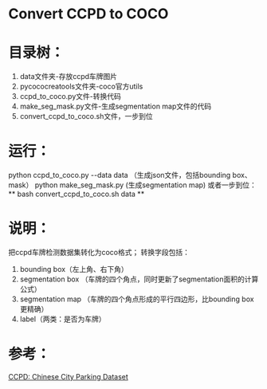# Convert CCPD to COCO

# 目录树：
1. data文件夹-存放ccpd车牌图片
2. pycococreatools文件夹-coco官方utils
3. ccpd_to_coco.py文件-转换代码
4. make_seg_mask.py文件-生成segmentation map文件的代码
5. convert_ccpd_to_coco.sh文件，一步到位

# 运行：
python ccpd_to_coco.py --data data （生成json文件，包括bounding box、mask）
python make_seg_mask.py (生成segmentation map)
或者一步到位：
** bash convert_ccpd_to_coco.sh data **


# 说明：
把ccpd车牌检测数据集转化为coco格式；
转换字段包括：
1. bounding box（左上角、右下角）
2. segmentation box （车牌的四个角点，同时更新了segmentation面积的计算公式）
3. segmentation map （车牌的四个角点形成的平行四边形，比bounding box更精确）
4. label（两类：是否为车牌）

# 参考：
[CCPD: Chinese City Parking Dataset](https://github.com/detectRecog/CCPD)

